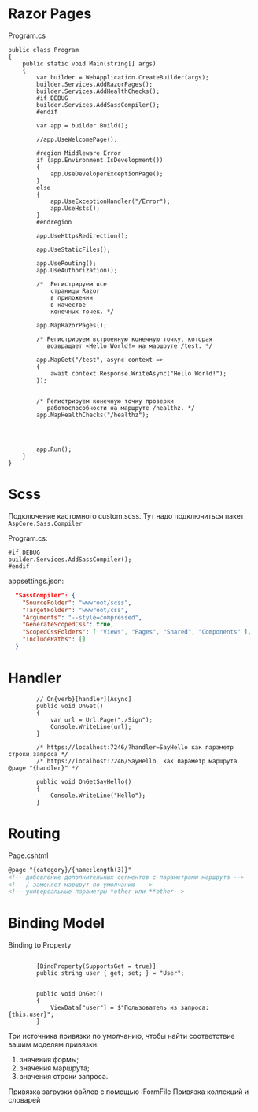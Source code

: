 # Razor Pages

Program.cs
```Csharp
public class Program
{
    public static void Main(string[] args)
    {
        var builder = WebApplication.CreateBuilder(args);
        builder.Services.AddRazorPages();
        builder.Services.AddHealthChecks();
        #if DEBUG
        builder.Services.AddSassCompiler();
        #endif

        var app = builder.Build();

        //app.UseWelcomePage();

        #region Middleware Error
        if (app.Environment.IsDevelopment())
        {
            app.UseDeveloperExceptionPage();
        }
        else
        {
            app.UseExceptionHandler("/Error");
            app.UseHsts();
        } 
        #endregion

        app.UseHttpsRedirection();

        app.UseStaticFiles();

        app.UseRouting();
        app.UseAuthorization();

        /*  Регистрируем все
            страницы Razor
            в приложении
            в качестве
            конечных точек. */

        app.MapRazorPages();

        /* Регистрируем встроенную конечную точку, которая
           возвращает «Hello World!» на маршруте /test. */

        app.MapGet("/test", async context =>
        {
            await context.Response.WriteAsync("Hello World!");
        });


        /* Регистрируем конечную точку проверки
           работоспособности на маршруте /healthz. */
        app.MapHealthChecks("/healthz");




        app.Run();
    }
}
```

# Scss

Подключение кастомного custom.scss. Тут надо подключиться пакет ```AspCore.Sass.Compiler```

Program.cs:
```Csharp
#if DEBUG
builder.Services.AddSassCompiler();
#endif
```
appsettings.json:

```json
  "SassCompiler": {
    "SourceFolder": "wwwroot/scss",
    "TargetFolder": "wwwroot/css",
    "Arguments": "--style=compressed",
    "GenerateScopedCss": true,
    "ScopedCssFolders": [ "Views", "Pages", "Shared", "Components" ],
    "IncludePaths": []
  }
```

# Handler

```Csharp
        // On{verb}[handler][Async]
        public void OnGet()
        {
            var url = Url.Page("./Sign");
            Console.WriteLine(url);
        }

        /* https://localhost:7246/?handler=SayHello как параметр строки запроса */
        /* https://localhost:7246/SayHello  как параметр маршрута @page "{handler}" */

        public void OnGetSayHello()
        {
            Console.WriteLine("Hello");
        }
```

# Routing

Page.cshtml
```html
@page "{category}/{name:length(3)}" 
<!-- добавление дополнительных сегментов с параметрами маршрута -->
<!-- / заменяет маршрут по умолчанию  -->
<!-- универсальные параметры *other или **other-->
```

# Binding Model

Binding to Property
```Csharp

        [BindProperty(SupportsGet = true)]
        public string user { get; set; } = "User";


        public void OnGet()
        {
            ViewData["user"] = $"Пользователь из запроса: {this.user}";            
        }
```

Три источника привязки по умолчанию, чтобы найти соответствие вашим моделям привязки:
1. значения формы;
2. значения маршрута;
3. значения строки запроса.

Привязка загрузки файлов с помощью IFormFile
Привязка коллекций и словарей
